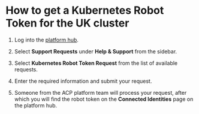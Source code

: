 # How to get a Kubernetes Robot Token for the UK cluster

1. Log into the [platform hub][platform hub link].

2. Select **Support Requests** under **Help & Support** from the sidebar.

3. Select **Kubernetes Robot Token Request** from the list of available requests.

4. Enter the required information and submit your request.

5. Someone from the ACP platform team will process your request, after which you will find the robot token on the **Connected Identities** page on the platform hub.

[platform hub link]: https://hub.acp.homeoffice.gov.uk/
